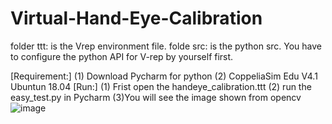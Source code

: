 # Virtual-Hand-Eye-Calibration
folder ttt: is the Vrep environment file.
folde src: is the python src.
You have to configure the python API for V-rep by yourself first. 

[Requirement:]
(1) Download Pycharm for python
(2) CoppeliaSim Edu V4.1 Ubuntun 18.04
[Run:]
(1) Frist open the handeye_calibration.ttt
(2) run the easy_test.py in Pycharm 
(3)You will see the image shown from opencv 
![image](https://github.com/zhoushuai123/Virtual-Hand-Eye-Calibration/main/image/Title.png)
